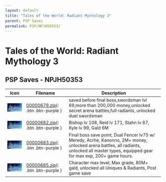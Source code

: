 ```yaml
---
layout: default
title: "Tales of the World: Radiant Mythology 3"
parent: PSP Saves
permalink: PSP/NPJH50353/
---
```

# Tales of the World: Radiant Mythology 3

## PSP Saves - NPJH50353

| Icon | Filename | Description |
|------|----------|-------------|
| ![Tales of the World: Radiant Mythology 3](ICON0.PNG) | [00000679.zip](00000679.zip){: .btn .btn-purple } | saved before final boss,swordsman lvl 69,more than 200,000 money,unlocked secret arena battles,full radiants, unlocked duel swordsman |
| ![Tales of the World: Radiant Mythology 3](ICON0.PNG) | [00000682.zip](00000682.zip){: .btn .btn-purple } | Bishop lv 108, Reid lv 171, Stahn lv 87, Kyle lv 99, Gald 6M |
| ![Tales of the World: Radiant Mythology 3](ICON0.PNG) | [00000683.zip](00000683.zip){: .btn .btn-purple } | Final boss save point, Dual Fencer lv75 w/ Meredy, Acrhe, Kanonno, 2M+ money, unlocked arena battles, all radiants, unlocked all master types, equipped gear for max exp, 200+ game hours. |
| ![Tales of the World: Radiant Mythology 3](ICON0.PNG) | [00000685.zip](00000685.zip){: .btn .btn-purple } | Character max level, Max grade, 80M+ gald, unlocked all Uniques & Radiants, Post game save |
